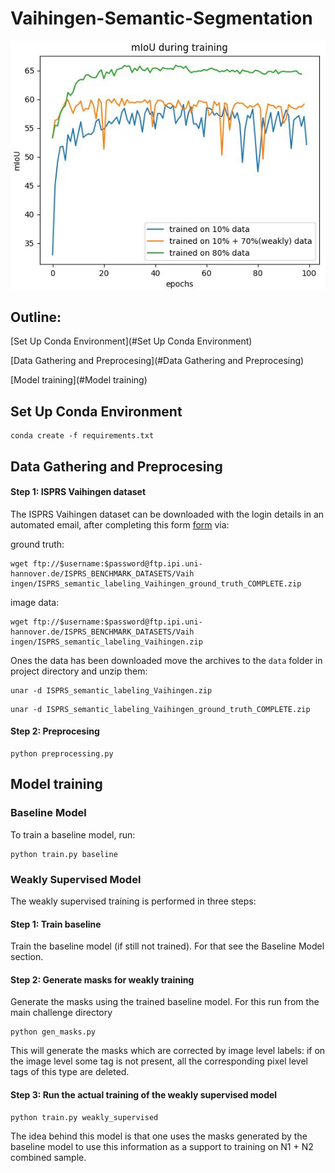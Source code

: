 # Vaihingen-Semantic-Segmentation
![](figures/metrics.png)
## Outline:

[Set Up Conda Environment](#Set Up Conda Environment)

[Data Gathering and Preprocesing](#Data Gathering and Preprocesing)

[Model training](#Model training)


## Set Up Conda Environment 
```
conda create -f requirements.txt
```

## Data Gathering and Preprocesing 


#### Step 1: ISPRS Vaihingen dataset
The ISPRS Vaihingen dataset can be downloaded with the login details in an 
automated email, after completing this form [form](http://www2.isprs.org/commissions/comm3/wg4/data-request-form2.html)  via:

ground truth:
```
wget ftp://$username:$password@ftp.ipi.uni-hannover.de/ISPRS_BENCHMARK_DATASETS/Vaih
ingen/ISPRS_semantic_labeling_Vaihingen_ground_truth_COMPLETE.zip
```

image data:
```
wget ftp://$username:$password@ftp.ipi.uni-hannover.de/ISPRS_BENCHMARK_DATASETS/Vaih
ingen/ISPRS_semantic_labeling_Vaihingen.zip
```

Ones the data has been downloaded move the archives to the `data` folder in project directory and unzip them:
```
unar -d ISPRS_semantic_labeling_Vaihingen.zip
```

```
unar -d ISPRS_semantic_labeling_Vaihingen_ground_truth_COMPLETE.zip
```

#### Step 2: Preprocesing

```
python preprocessing.py
```

## Model training

### Baseline Model

To train a baseline model, run:
```
python train.py baseline
```

### Weakly Supervised Model

The weakly supervised training is performed in three steps:

#### Step 1: Train baseline
Train the baseline model (if still not trained). For that see the Baseline Model section.
#### Step 2: Generate masks for weakly training
Generate the masks using the trained baseline model. For this run from the main challenge directory
```
python gen_masks.py
```
This will generate the masks which are corrected by image level labels: if on the image level some tag is not present, all the corresponding pixel level tags of this type are deleted.

#### Step 3: Run the actual training of the weakly supervised model
 
```
python train.py weakly_supervised
```
The idea behind this model is that one uses the masks generated by the baseline model to use this information as a support to training on N1 + N2 combined sample.